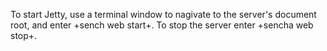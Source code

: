
To start Jetty, use a terminal window to nagivate to the server's document
root, and enter +sench web start+. To stop the server enter +sencha web stop+.